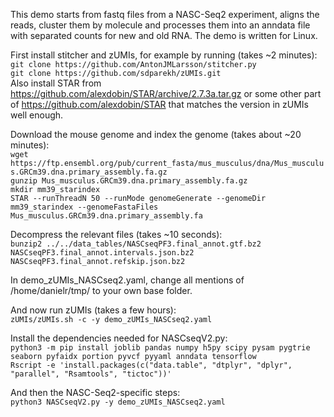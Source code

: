 This demo starts from fastq files from a NASC-Seq2 experiment, aligns the reads, cluster them by molecule and processes them into an anndata file with separated counts for new and old RNA. The demo is written for Linux.

First install stitcher and zUMIs, for example by running (takes ~2 minutes):  
`git clone https://github.com/AntonJMLarsson/stitcher.py`  
`git clone https://github.com/sdparekh/zUMIs.git`  
Also install STAR from https://github.com/alexdobin/STAR/archive/2.7.3a.tar.gz or some other part of https://github.com/alexdobin/STAR that matches the version in zUMIs well enough.  

Download the mouse genome and index the genome (takes about ~20 minutes):  
`wget https://ftp.ensembl.org/pub/current_fasta/mus_musculus/dna/Mus_musculus.GRCm39.dna.primary_assembly.fa.gz`  
`gunzip Mus_musculus.GRCm39.dna.primary_assembly.fa.gz`  
`mkdir mm39_starindex`  
`STAR --runThreadN 50 --runMode genomeGenerate --genomeDir mm39_starindex --genomeFastaFiles Mus_musculus.GRCm39.dna.primary_assembly.fa`  

Decompress the relevant files (takes ~10 seconds):  
`bunzip2 ../../data_tables/NASCseqPF3.final_annot.gtf.bz2 NASCseqPF3.final_annot.intervals.json.bz2 NASCseqPF3.final_annot.refskip.json.bz2`  

In demo_zUMIs_NASCseq2.yaml, change all mentions of /home/danielr/tmp/ to your own base folder.

And now run zUMIs (takes a few hours):  
`zUMIs/zUMIs.sh -c -y demo_zUMIs_NASCseq2.yaml`  

Install the dependencies needed for NASCseqV2.py:  
`python3 -m pip install joblib pandas numpy h5py scipy pysam pygtrie seaborn pyfaidx portion pyvcf pyyaml anndata tensorflow`  
`Rscript -e 'install.packages(c("data.table", "dtplyr", "dplyr", "parallel", "Rsamtools", "tictoc"))'`

And then the NASC-Seq2-specific steps:  
`python3 NASCseqV2.py -y demo_zUMIs_NASCseq2.yaml`
